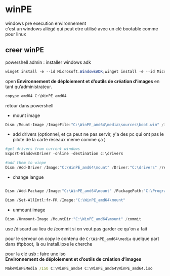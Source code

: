 # winPE
windows pre execution environnement  
c'est un windows allégé qui peut etre utilisé avec un clé bootable comme pour linux

## creer winPE
powershell admin : installer windows adk
```powershell
winget install -e --id Microsoft.WindowsADK;winget install -e --id Microsoft.ADKPEAddon
```


open  **Environnement de déploiement et d’outils de création d’images** en tant qu’administrateur.
```cmd
copype amd64 C:\WinPE_amd64
```

retour dans powershell
- mount image
```powershell
Dism /Mount-Image /ImageFile:"C:\WinPE_amd64\media\sources\boot.wim" /index:1 /MountDir:"C:\WinPE_amd64\mount"
```

- add drivers 
(optionnel, et ça peut ne pas servir,
y'a des pc qui ont pas le pilote de la carte réseaux meme comme ça )
```powershell
#get drivers from current windows
Export-WindowsDriver -online -destination c:\drivers

#add them to winpe
Dism /Add-Driver /Image:"C:\WinPE_amd64\mount" /Driver:"C:\drivers" /recurse
```

- change langue 
```powershell

Dism /Add-Package /Image:"C:\WinPE_amd64\mount" /PackagePath:"C:\Program Files (x86)\Windows Kits\10\Assessment and Deployment Kit\Windows Preinstallation Environment\amd64\WinPE_OCs\fr-fr\lp.cab"

Dism /Set-AllIntl:fr-FR /Image:"C:\WinPE_amd64\mount"
```

- unmount image
```powershell
Dism /Unmount-Image /MountDir:"C:\WinPE_amd64\mount" /commit
```
use /discard au lieu de /commit si on veut pas garder ce qu'on a fait


pour le serveur on copy le contenu de `C:\WinPE_amd64\media` quelque part dans tftpboot, là ou install.ipxe le cherche
  
pour la clé usb : faire une iso  
**Environnement de déploiement et d’outils de création d’images**
```cmd
MakeWinPEMedia /ISO C:\WinPE_amd64 C:\WinPE_amd64\WinPE_amd64.iso
```

